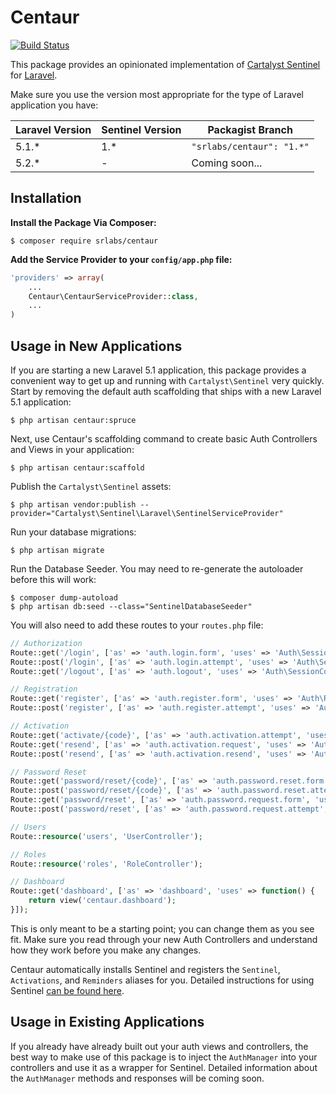 # Centaur

[![Build Status](https://travis-ci.org/SRLabs/Centaur.svg?branch=master)](https://travis-ci.org/SRLabs/Centaur)

This package provides an opinionated implementation of  [Cartalyst Sentinel](https://cartalyst.com/manual/sentinel/2.0) for [Laravel](https://github.com/laravel/laravel). 

Make sure you use the version most appropriate for the type of Laravel application you have: 

| Laravel Version  | Sentinel Version  | Packagist Branch |
|---|---|---|
| 5.1.*  | 1.*  | ```"srlabs/centaur": "1.*"``` |
| 5.2.*  | -  | Coming soon... |

## Installation
**Install the Package Via Composer:**

```shell
$ composer require srlabs/centaur
```

**Add the Service Provider to your ```config/app.php``` file:**

```php
'providers' => array(
    ...
    Centaur\CentaurServiceProvider::class, 
    ...
)
```

## Usage in New Applications
If you are starting a new Laravel 5.1 application, this package provides a convenient way to get up and running with ```Cartalyst\Sentinel``` very quickly.   Start by removing the default auth scaffolding that ships with a new Laravel 5.1 application: 

```shell
$ php artisan centaur:spruce
```

Next, use Centaur's scaffolding command to create basic Auth Controllers and Views in your application: 

```shell
$ php artisan centaur:scaffold
```

Publish the ```Cartalyst\Sentinel``` assets: 

```shell
$ php artisan vendor:publish --provider="Cartalyst\Sentinel\Laravel\SentinelServiceProvider"
```

Run your database migrations:
```shell
$ php artisan migrate
```

Run the Database Seeder. You may need to re-generate the autoloader before this will work:
```shell
$ composer dump-autoload
$ php artisan db:seed --class="SentinelDatabaseSeeder"
```

You will also need to add these routes to your ```routes.php``` file:
```php
// Authorization
Route::get('/login', ['as' => 'auth.login.form', 'uses' => 'Auth\SessionController@getLogin']);
Route::post('/login', ['as' => 'auth.login.attempt', 'uses' => 'Auth\SessionController@postLogin']);
Route::get('/logout', ['as' => 'auth.logout', 'uses' => 'Auth\SessionController@getLogout']);

// Registration
Route::get('register', ['as' => 'auth.register.form', 'uses' => 'Auth\RegistrationController@getRegister']);
Route::post('register', ['as' => 'auth.register.attempt', 'uses' => 'Auth\RegistrationController@postRegister']);

// Activation
Route::get('activate/{code}', ['as' => 'auth.activation.attempt', 'uses' => 'Auth\RegistrationController@getActivate']);
Route::get('resend', ['as' => 'auth.activation.request', 'uses' => 'Auth\RegistrationController@getResend']);
Route::post('resend', ['as' => 'auth.activation.resend', 'uses' => 'Auth\RegistrationController@postResend']);

// Password Reset
Route::get('password/reset/{code}', ['as' => 'auth.password.reset.form', 'uses' => 'Auth\PasswordController@getReset']);
Route::post('password/reset/{code}', ['as' => 'auth.password.reset.attempt', 'uses' => 'Auth\PasswordController@postReset']);
Route::get('password/reset', ['as' => 'auth.password.request.form', 'uses' => 'Auth\PasswordController@getRequest']);
Route::post('password/reset', ['as' => 'auth.password.request.attempt', 'uses' => 'Auth\PasswordController@postRequest']);

// Users
Route::resource('users', 'UserController');

// Roles
Route::resource('roles', 'RoleController');

// Dashboard
Route::get('dashboard', ['as' => 'dashboard', 'uses' => function() {
    return view('centaur.dashboard');
}]);
```

This is only meant to be a starting point; you can change them as you see fit.  Make sure you read through your new Auth Controllers and understand how they work before you make any changes. 

Centaur automatically installs Sentinel and registers the ```Sentinel```, ```Activations```, and ```Reminders``` aliases for you.  Detailed instructions for using Sentinel [can be found here](https://cartalyst.com/manual/sentinel/2.0).

## Usage in Existing Applications
If you already have already built out your auth views and controllers, the best way to make use of this package is to inject the ```AuthManager``` into your controllers and use it as a wrapper for Sentinel.   Detailed information about the ```AuthManager``` methods and responses will be coming soon.  
